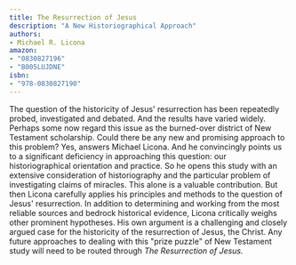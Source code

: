 ```yaml
---
title: The Resurrection of Jesus
description: "A New Historiographical Approach"
authors:
- Michael R. Licona
amazon:
- "0830827196"
- "B005LUJDNE"
isbn:
- "978-0830827190"
---
```

The question of the historicity of Jesus' resurrection has been repeatedly probed, investigated and debated. And the results have varied widely. Perhaps some now regard this issue as the burned-over district of New Testament scholarship. Could there be any new and promising approach to this problem? Yes, answers Michael Licona. And he convincingly points us to a significant deficiency in approaching this question: our historiographical orientation and practice. So he opens this study with an extensive consideration of historiography and the particular problem of investigating claims of miracles. This alone is a valuable contribution. But then Licona carefully applies his principles and methods to the question of Jesus' resurrection. In addition to determining and working from the most reliable sources and bedrock historical evidence, Licona critically weighs other prominent hypotheses. His own argument is a challenging and closely argued case for the historicity of the resurrection of Jesus, the Christ. Any future approaches to dealing with this "prize puzzle" of New Testament study will need to be routed through _The Resurrection of Jesus._
